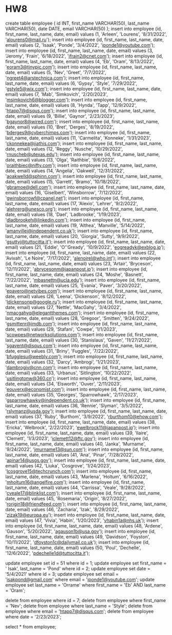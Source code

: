 # HW8

create table employee (
	id INT,
	first_name VARCHAR(50),
	last_name VARCHAR(50),
	date DATE,
	email VARCHAR(50)
);
insert into employee (id, first_name, last_name, date, email) values (1, 'Arleen', 'Lourens', '8/31/2022', 'alourens0@mail.ru');
insert into employee (id, first_name, last_name, date, email) values (2, 'Isaak', 'Ponde', '3/4/2022', 'iponde1@youtube.com');
insert into employee (id, first_name, last_name, date, email) values (3, 'Jeromy', 'Frain', '6/18/2022', 'jfrain2@cnet.com');
insert into employee (id, first_name, last_name, date, email) values (4, 'Eb', 'Oram', '8/13/2022', 'eoram3@tinypic.com');
insert into employee (id, first_name, last_name, date, email) values (5, 'Nev', 'Greet', '7/7/2022', 'ngreet4@arstechnica.com');
insert into employee (id, first_name, last_name, date, email) values (6, 'Gypsy', 'Style', '7/29/2022', 'gstyle5@wix.com');
insert into employee (id, first_name, last_name, date, email) values (7, 'Mab', 'Simkovich', '2/20/2023', 'msimkovich6@blogger.com');
insert into employee (id, first_name, last_name, date, email) values (8, 'Hynda', 'Tapp', '12/9/2022', 'htapp7@disqus.com');
insert into employee (id, first_name, last_name, date, email) values (9, 'Billie', 'Gaynor', '2/23/2023', 'bgaynor8@wired.com');
insert into employee (id, first_name, last_name, date, email) values (10, 'Bret', 'Derges', '8/19/2022', 'bderges9@cyberchimps.com');
insert into employee (id, first_name, last_name, date, email) values (11, 'Carmelita', 'Konneke', '1/31/2023', 'ckonnekea@jiathis.com');
insert into employee (id, first_name, last_name, date, email) values (12, 'Reggy', 'Nusche', '10/29/2022', 'rnuscheb@utexas.edu');
insert into employee (id, first_name, last_name, date, email) values (13, 'Olga', 'Raithbie', '9/6/2022', 'oraithbiec@nifty.com');
insert into employee (id, first_name, last_name, date, email) values (14, 'Angelia', 'Oakwell', '12/31/2022', 'aoakwelld@sphinn.com');
insert into employee (id, first_name, last_name, date, email) values (15, 'Garrett', 'Bramo', '10/18/2022', 'gbramoe@dell.com');
insert into employee (id, first_name, last_name, date, email) values (16, 'Giselbert', 'Winsborrow', '7/12/2022', 'gwinsborrowf@cpanel.net');
insert into employee (id, first_name, last_name, date, email) values (17, 'Alexio', 'Lehrer', '9/2/2022', 'alehrerg@unesco.org');
insert into employee (id, first_name, last_name, date, email) values (18, 'Dael', 'Ladbrooke', '1/19/2023', 'dladbrookeh@linkedin.com');
insert into employee (id, first_name, last_name, date, email) values (19, 'Althea', 'Manville', '5/14/2022', 'amanvillei@independent.co.uk');
insert into employee (id, first_name, last_name, date, email) values (20, 'Giorgia', 'Sutty', '9/9/2022', 'gsuttyj@tuttocitta.it');
insert into employee (id, first_name, last_name, date, email) values (21, 'Eddie', 'O''Gready', '10/9/2022', 'eogreadyk@exblog.jp');
insert into employee (id, first_name, last_name, date, email) values (22, 'Avivah', 'Le Noire', '7/17/2022', 'alenoirel@who.int');
insert into employee (id, first_name, last_name, date, email) values (23, 'Artair', 'Bryceson', '12/11/2022', 'abrycesonm@japanpost.jp');
insert into employee (id, first_name, last_name, date, email) values (24, 'Moshe', 'Basnett', '7/22/2022', 'mbasnettn@ucla.edu');
insert into employee (id, first_name, last_name, date, email) values (25, 'Evania', 'Paver', '3/20/2022', 'epavero@netvibes.com');
insert into employee (id, first_name, last_name, date, email) values (26, 'Leena', 'Dickenson', '8/12/2022', 'ldickensonp@google.ru');
insert into employee (id, first_name, last_name, date, email) values (27, 'Nettle', 'MacGahy', '3/4/2022', 'nmacgahyq@elegantthemes.com');
insert into employee (id, first_name, last_name, date, email) values (28, 'Gregoor', 'Smitten', '9/24/2022', 'gsmittenr@imdb.com');
insert into employee (id, first_name, last_name, date, email) values (29, 'Stafani', 'Cowpe', '1/1/2023', 'scowpes@networksolutions.com');
insert into employee (id, first_name, last_name, date, email) values (30, 'Stanislaus', 'Gaven', '11/27/2022', 'sgavent@disqus.com');
insert into employee (id, first_name, last_name, date, email) values (31, 'Briny', 'Fuggles', '7/22/2022', 'bfugglesu@weebly.com');
insert into employee (id, first_name, last_name, date, email) values (32, 'Darcy', 'Ambrogi', '1/21/2023', 'dambrogiv@cnn.com');
insert into employee (id, first_name, last_name, date, email) values (33, 'Urbanus', 'Sitlington', '10/22/2022', 'usitlingtonw@360.cn');
insert into employee (id, first_name, last_name, date, email) values (34, 'Elsworth', 'Ouver', '2/11/2023', 'eouverx@economist.com');
insert into employee (id, first_name, last_name, date, email) values (35, 'Georges', 'Sparrowhawk', '2/17/2023', 'gsparrowhawky@independent.co.uk');
insert into employee (id, first_name, last_name, date, email) values (36, 'Rennie', 'Slyman', '3/5/2022', 'rslymanz@usda.gov');
insert into employee (id, first_name, last_name, date, email) values (37, 'Ruby', 'Burthom', '3/9/2022', 'rburthom10@ehow.com');
insert into employee (id, first_name, last_name, date, email) values (38, 'Ericka', 'Welbrock', '2/22/2023', 'ewelbrock11@japanpost.jp');
insert into employee (id, first_name, last_name, date, email) values (39, 'Ilaire', 'Clemett', '1/3/2023', 'iclemett12@ftc.gov');
insert into employee (id, first_name, last_name, date, email) values (40, 'Janka', 'Murname', '9/24/2022', 'jmurname13@sun.com');
insert into employee (id, first_name, last_name, date, email) values (41, 'Ana', 'Pinar', '7/28/2022', 'apinar14@usgs.gov');
insert into employee (id, first_name, last_name, date, email) values (42, 'Liuka', 'Cosgrove', '1/24/2023', 'lcosgrove15@techcrunch.com');
insert into employee (id, first_name, last_name, date, email) values (43, 'Marlena', 'Holtum', '6/16/2022', 'mholtum16@angelfire.com');
insert into employee (id, first_name, last_name, date, email) values (44, 'Carrissa', 'Veale', '9/28/2022', 'cveale17@blinklist.com');
insert into employee (id, first_name, last_name, date, email) values (45, 'Rosemaria', 'Origin', '8/27/2022', 'rorigin18@friendfeed.com');
insert into employee (id, first_name, last_name, date, email) values (46, 'Zacharia', 'Izak', '8/29/2022', 'zizak19@europa.eu');
insert into employee (id, first_name, last_name, date, email) values (47, 'Vivia', 'Habin', '1/20/2023', 'vhabin1a@nhs.uk');
insert into employee (id, first_name, last_name, date, email) values (48, 'Ardene', 'Gauson', '5/20/2022', 'agauson1b@usa.gov');
insert into employee (id, first_name, last_name, date, email) values (49, 'Davidson', 'Foyston', '10/11/2022', 'dfoyston1c@dailymail.co.uk');
insert into employee (id, first_name, last_name, date, email) values (50, 'Poul', 'Dechelle', '12/6/2022', 'pdechelle1d@tuttocitta.it');

update employee set id = 51 where id = 1;
update employee set first_name = ' Isak', last_name = 'Pond' where id = 2;
update employee set date = '5/4/2021' where id = 3;
update employee set email = 'isakpond@gmail.com' where email = 'iponde1@youtube.com';
update employee set last_name = 'Orrame' where first_name = 'Eb' AND last_name = 'Oram';

delete from employee where id = 7;
delete from employee where first_name = 'Nev';
delete from employee where last_name = 'Style';
delete from employee where email = 'htapp7@disqus.com';
delete from employee where date = '2/23/2023';

select * from employee;
